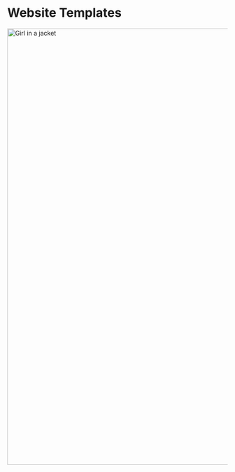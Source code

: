 # Website Templates
<img src="https://colibriwp.com/blog/wp-content/uploads/2018/07/banner-redimensionat.jpg" alt="Girl in a jacket" width="1000">
